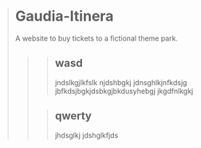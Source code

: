 > # Gaudia-Itinera
> A website to buy tickets to a fictional theme park.
>
>>> ## wasd
>>> jndslkgjlkfslk
>>> njdshbgkj
>>> jdnsghlkjnfkdsjg
>>> jbfkdsjbgkjdsbkgjbkdusyhebgj
>>> jkgdfnlkgkj
>>
>>> ## qwerty
>>> jhdsglkj
>>> jdshglkfjds
